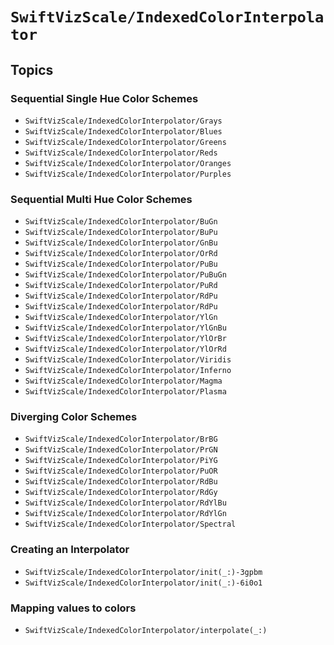 # ``SwiftVizScale/IndexedColorInterpolator``

## Topics

### Sequential Single Hue Color Schemes

- ``SwiftVizScale/IndexedColorInterpolator/Grays``
- ``SwiftVizScale/IndexedColorInterpolator/Blues``
- ``SwiftVizScale/IndexedColorInterpolator/Greens``
- ``SwiftVizScale/IndexedColorInterpolator/Reds``
- ``SwiftVizScale/IndexedColorInterpolator/Oranges``
- ``SwiftVizScale/IndexedColorInterpolator/Purples``

### Sequential Multi Hue Color Schemes

- ``SwiftVizScale/IndexedColorInterpolator/BuGn``
- ``SwiftVizScale/IndexedColorInterpolator/BuPu``
- ``SwiftVizScale/IndexedColorInterpolator/GnBu``
- ``SwiftVizScale/IndexedColorInterpolator/OrRd``
- ``SwiftVizScale/IndexedColorInterpolator/PuBu``
- ``SwiftVizScale/IndexedColorInterpolator/PuBuGn``
- ``SwiftVizScale/IndexedColorInterpolator/PuRd``
- ``SwiftVizScale/IndexedColorInterpolator/RdPu``
- ``SwiftVizScale/IndexedColorInterpolator/RdPu``
- ``SwiftVizScale/IndexedColorInterpolator/YlGn``
- ``SwiftVizScale/IndexedColorInterpolator/YlGnBu``
- ``SwiftVizScale/IndexedColorInterpolator/YlOrBr``
- ``SwiftVizScale/IndexedColorInterpolator/YlOrRd``
- ``SwiftVizScale/IndexedColorInterpolator/Viridis``
- ``SwiftVizScale/IndexedColorInterpolator/Inferno``
- ``SwiftVizScale/IndexedColorInterpolator/Magma``
- ``SwiftVizScale/IndexedColorInterpolator/Plasma``

### Diverging Color Schemes

- ``SwiftVizScale/IndexedColorInterpolator/BrBG``
- ``SwiftVizScale/IndexedColorInterpolator/PrGN``
- ``SwiftVizScale/IndexedColorInterpolator/PiYG``
- ``SwiftVizScale/IndexedColorInterpolator/PuOR``
- ``SwiftVizScale/IndexedColorInterpolator/RdBu``
- ``SwiftVizScale/IndexedColorInterpolator/RdGy``
- ``SwiftVizScale/IndexedColorInterpolator/RdYlBu``
- ``SwiftVizScale/IndexedColorInterpolator/RdYlGn``
- ``SwiftVizScale/IndexedColorInterpolator/Spectral``

### Creating an Interpolator

- ``SwiftVizScale/IndexedColorInterpolator/init(_:)-3gpbm``
- ``SwiftVizScale/IndexedColorInterpolator/init(_:)-6i0o1``

### Mapping values to colors

- ``SwiftVizScale/IndexedColorInterpolator/interpolate(_:)``
